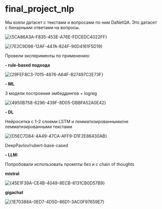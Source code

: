 # final_project_nlp

Мы взяли датасет с текстами и вопросами по ним DaNetQA. Это датасет с бинарными ответами на вопросы.

![{5CA86A3A-F835-453E-A76E-FDCEDC4022FF}](https://github.com/user-attachments/assets/a5243939-0f0a-4abe-9769-ce2119bb0f3d)

![{7E2C9D98-12AF-447A-824F-90D4161F5D19}](https://github.com/user-attachments/assets/266e080b-f70f-4226-afe3-7cfc14a06ae2)


Провели эксперименты по применению:

**- rule-based подхода**

![{29FEF8C3-7015-4876-A64F-B27497C2E73F}](https://github.com/user-attachments/assets/c6795b9c-8041-4943-b8a9-79b03b4db6ca)


**- ML**

  3 модели построения эмбеддингов + logreg

  ![{4950B758-6296-439F-8D05-DBBFA52A0E42}](https://github.com/user-attachments/assets/4def01bf-856b-4765-8e44-3fd68286f18a)

  
**- DL**

  Нейросетка с 1-2 слоями LSTM и лемматизированными/не лемматизированными текстами

  ![{D5EC7D84-4A49-47CA-AFF9-D1F2E86430AB}](https://github.com/user-attachments/assets/4863d757-bdce-4c8f-a2f8-aa079c817b32)


  DeepPavlov/rubert-base-cased
  
**- LLM:**

  Попробовали использовать промпты без и с chain of thoughts

  **mistral**

  ![{45E1F39A-CE4B-4049-8ECB-6131CB0D57B9}](https://github.com/user-attachments/assets/54f64dc3-96e5-485c-bc31-73c51765b286)


  **gigachat**

  ![{1E70388A-0ED7-4D5D-86D1-3AC0F97659E7}](https://github.com/user-attachments/assets/ce0327bb-4082-42ee-b41b-16515e50395a)
